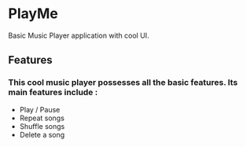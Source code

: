 # PlayMe
Basic Music Player application with cool UI.
## Features
### This cool music player possesses all the basic features. Its main features include : 
- Play / Pause
- Repeat songs
- Shuffle songs
- Delete a song
